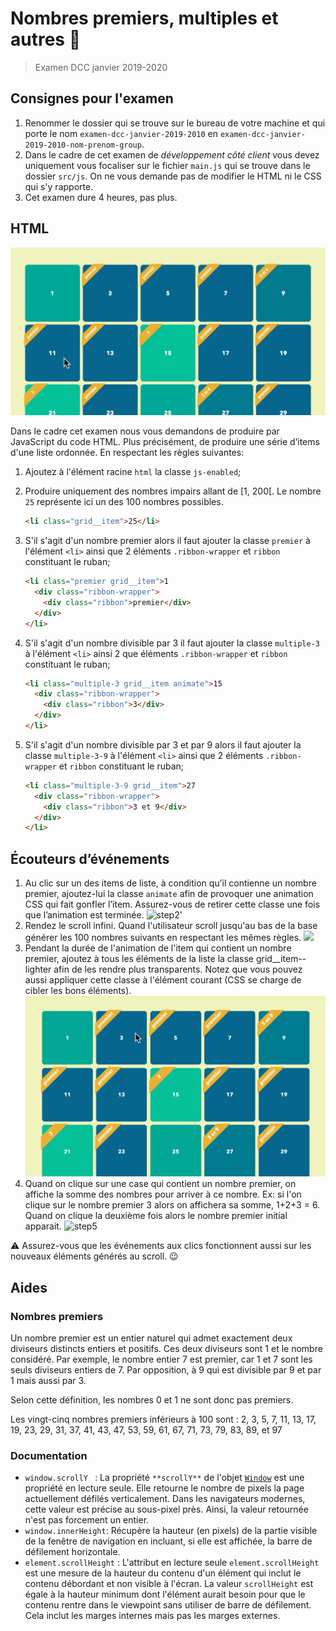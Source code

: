 # Nombres premiers, multiples et autres 🥳

> Examen DCC janvier 2019-2020

## Consignes pour l'examen

1. Renommer le dossier qui se trouve sur le bureau de votre machine et qui porte le nom `examen-dcc-janvier-2019-2010` en `examen-dcc-janvier-2019-2010-nom-prenom-group`.
1. Dans le cadre de cet examen de *développement côté client* vous devez uniquement vous focaliser sur le fichier `main.js` qui se trouve dans le dossier `src/js`. On ne vous demande pas de modifier le HTML ni le CSS qui s'y rapporte.
1. Cet examen dure 4 heures, pas plus.

## HTML

![step1](./img/step1.gif)

Dans le cadre cet examen nous vous demandons de produire par JavaScript du code HTML. Plus précisément, de produire une série d’items d'une liste ordonnée. En respectant les règles suivantes:

1. Ajoutez à l'élément racine `html` la classe `js-enabled`;
1. Produire uniquement des nombres impairs allant de [1, 200[. Le nombre `25` représente ici un des 100 nombres possibles.

    ~~~html
    <li class="grid__item">25</li>
    ~~~

1. S'il s'agit d'un nombre premier alors il faut ajouter la classe `premier`  à l'élément `<li>` ainsi que 2 éléments `.ribbon-wrapper` et `ribbon` constituant le ruban;

    ~~~html
    <li class="premier grid__item">1
      <div class="ribbon-wrapper">
        <div class="ribbon">premier</div>
      </div>
    </li>
    ~~~

1. S'il s'agit d'un nombre divisible par 3  il faut ajouter la classe `multiple-3` à l'élément `<li>` ainsi 2 que éléments `.ribbon-wrapper` et `ribbon` constituant le ruban;

    ~~~html
    <li class="multiple-3 grid__item animate">15
      <div class="ribbon-wrapper">
        <div class="ribbon">3</div>
      </div>
    </li>
    ~~~

1. S'il s'agit d'un nombre divisible par 3 et par 9 alors  il faut ajouter la classe `multiple-3-9`  à l'élément `<li>` ainsi que 2 éléments `.ribbon-wrapper` et `ribbon` constituant le ruban;

    ~~~html
    <li class="multiple-3-9 grid__item">27
      <div class="ribbon-wrapper">
        <div class="ribbon">3 et 9</div>
      </div>
    </li>
    ~~~

## Écouteurs d’événements

1. Au clic sur un des items de liste, à condition qu’il contienne un nombre premier, ajoutez-lui la classe `animate` afin de provoquer une animation CSS qui fait gonfler l’item. Assurez-vous de retirer cette classe une fois que l’animation est terminée.
	![step2'](./img/step2.gif)
1. Rendez le scroll infini. Quand l'utilisateur scroll jusqu'au bas de la base générer les 100 nombres suivants en respectant les mêmes règles.
		![](./img/step4.gif)
1. Pendant la durée de l'animation de l'item qui contient un nombre premier, ajoutez à tous les éléments de la liste la classe grid__item--lighter afin de les rendre plus transparents. Notez que vous pouvez aussi appliquer cette classe à l'élément courant (CSS se charge de cibler les bons éléments).
	![step3](./img/step3.gif)
1. Quand on clique sur une case qui contient un nombre premier, on affiche la somme des nombres pour arriver à ce nombre. Ex: si l'on clique sur le nombre premier 3 alors on affichera sa somme, 1+2+3 = 6. Quand on clique la deuxième fois alors le nombre premier initial apparait.
		![step5](./img/step5.gif)

⚠️  Assurez-vous que les événements aux clics fonctionnent aussi sur les nouveaux éléments générés au scroll. 😉

## Aides

### Nombres premiers

Un nombre premier est un entier naturel qui admet exactement deux diviseurs distincts entiers et positifs. Ces deux diviseurs sont 1 et le nombre considéré. Par exemple, le nombre entier 7 est premier, car 1 et 7 sont les seuls diviseurs entiers de 7. Par opposition, à 9 qui est divisible par 9 et par 1 mais aussi par 3. 

Selon cette définition, les nombres 0 et 1 ne sont donc pas premiers.

Les vingt-cinq nombres premiers inférieurs à 100 sont :
2, 3, 5, 7, 11, 13, 17, 19, 23, 29, 31, 37, 41, 43, 47, 53, 59, 61, 67, 71, 73, 79, 83, 89, et 97

### Documentation

* `window.scrollY ` : La propriété `**scrollY**` de l'objet [`Window`](https://developer.mozilla.org/fr/docs/Web/API/Window) est une propriété en lecture seule. Elle retourne le nombre de pixels la page actuellement défilés verticalement. Dans les navigateurs modernes, cette valeur est précise au sous-pixel près. Ainsi, la valeur retournée n'est pas forcement un entier.
* `window.innerHeight`: Récupère la hauteur (en pixels) de la partie visible de la fenêtre de navigation en incluant, si elle est affichée, la barre de défilement horizontale.
* `element.scrollHeight` : L'attribut en lecture seule `element.scrollHeight` est une mesure de la hauteur du contenu d'un élément qui inclut le contenu débordant et non visible à l'écran. La valeur `scrollHeight` est égale à la hauteur minimum dont l'élément aurait besoin pour que le contenu rentre dans le viewpoint sans utiliser de barre de défilement. Cela inclut les marges internes mais pas les marges externes.

